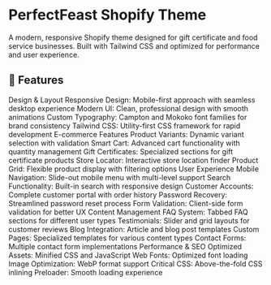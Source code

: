 <h1>PerfectFeast Shopify Theme</h1>
A modern, responsive Shopify theme designed for gift certificate and food service businesses. Built with Tailwind CSS and optimized for performance and user experience.

## 🚀 Features
Design & Layout
Responsive Design: Mobile-first approach with seamless desktop experience
Modern UI: Clean, professional design with smooth animations
Custom Typography: Campton and Mokoko font families for brand consistency
Tailwind CSS: Utility-first CSS framework for rapid development
E-commerce Features
Product Variants: Dynamic variant selection with validation
Smart Cart: Advanced cart functionality with quantity management
Gift Certificates: Specialized sections for gift certificate products
Store Locator: Interactive store location finder
Product Grid: Flexible product display with filtering options
User Experience
Mobile Navigation: Slide-out mobile menu with multi-level support
Search Functionality: Built-in search with responsive design
Customer Accounts: Complete customer portal with order history
Password Recovery: Streamlined password reset process
Form Validation: Client-side form validation for better UX
Content Management
FAQ System: Tabbed FAQ sections for different user types
Testimonials: Slider and grid layouts for customer reviews
Blog Integration: Article and blog post templates
Custom Pages: Specialized templates for various content types
Contact Forms: Multiple contact form implementations
Performance & SEO
Optimized Assets: Minified CSS and JavaScript
Web Fonts: Optimized font loading
Image Optimization: WebP format support
Critical CSS: Above-the-fold CSS inlining
Preloader: Smooth loading experience
